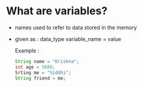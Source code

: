 # What are variables?
- names used to refer to data stored in the memory
- given as : data_type variable_name = value

  Example :
  ``` java
  String name = "Krishna";
  int age = 5600;
  Srting me = "Siddhi";
  String friend = me;
